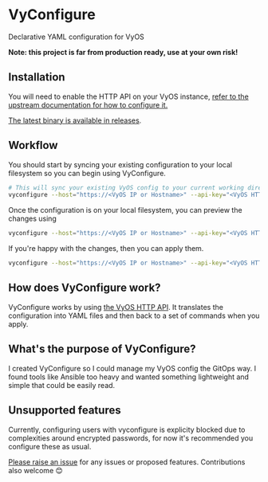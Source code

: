 # VyConfigure

Declarative YAML configuration for VyOS

__Note: this project is far from production ready, use at your own risk!__

## Installation

You will need to enable the HTTP API on your VyOS instance, [refer to the upstream documentation for how to configure it.](https://docs.vyos.io/en/latest/configuration/service/https.html)

[The latest binary is available in releases](https://github.com/offline-kollektiv/vyconfigure/releases).

## Workflow
You should start by syncing your existing configuration to your local filesystem so you can begin using VyConfigure.
```bash
# This will sync your existing VyOS config to your current working directory
vyconfigure --host="https://<VyOS IP or Hostname>" --api-key="<VyOS HTTP API key>" sync
```

Once the configuration is on your local filesystem, you can preview the changes using
```bash
vyconfigure --host="https://<VyOS IP or Hostname>" --api-key="<VyOS HTTP API key>" plan
```

If you're happy with the changes, then you can apply them.
```bash
vyconfigure --host="https://<VyOS IP or Hostname>" --api-key="<VyOS HTTP API key>" apply
```

## How does VyConfigure work?
VyConfigure works by using [the VyOS HTTP API](https://docs.vyos.io/en/latest/configuration/service/https.html). It translates the configuration into YAML files and then back to a set of commands when you apply.

## What's the purpose of VyConfigure?
I created VyConfigure so I could manage my VyOS config the GitOps way. I found tools like Ansible too heavy and wanted something lightweight and simple that could be easily read.

## Unsupported features
Currently, configuring users with vyconfigure is explicity blocked due to complexities around encrypted passwords, for now it's recommended you configure these as usual.

[Please raise an issue](https://github.com/offline-kollektiv/vyconfigure/issues) for any issues or proposed features. Contributions also welcome 😊
